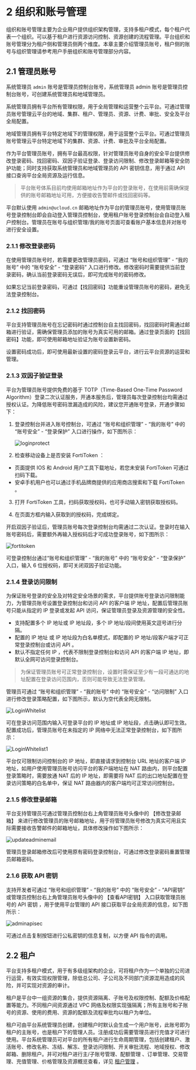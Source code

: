 # 2 组织和账号管理

组织和账号管理主要为企业用户提供组织架构管理，支持多租户模式，每个租户代表一个组织。可以基于租户进行资源访问控制、资源创建的流程管理。平台组织和账号管理分为租户侧和管理员侧两个维度。本章主要介绍管理员账号，租户侧的账号与组织管理请参考用户手册组织和账号管理部分内容。

## 2.1 管理员账号

系统管理员 `admin` 账号是管理员控制台账号，系统管理员 admin 账号是管理员控制台账号，可创建系统管理员和地域管理员。

系统管理员拥有平台所有管理权限，用于全局管理和运营整个云平台。可通过管理员账号管理云平台的地域、集群、租户、管理员、资源、计费、审批、安全及平台全局配置。

地域管理员拥有平台特定地域下的管理权限，用于运营整个云平台。可通过管理员账号管理云平台特定地域下的集群、资源、计费、审批及平台全局配置。

作为平台管理员账号，拥有平台最高权限，针对管理员账号自身的安全平台提供修改登录密码、找回密码、双因子验证登录、登录访问限制、修改登录邮箱等安全防护功能；同时支持获取系统管理员和地域管理员的 API 密钥信息，用于通过 API 接口查询平台全局资源及运行信息。

> 平台账号体系目前均使用邮箱地址作为平台的登录账号，在使用前需确保提供的账号邮箱地址可用，方便接收告警邮件或找回密码等。

平台默认使用 `admin@ucloud.cn` 邮箱地址作为平台的管理员账号，使用管理员账号登录控制台即会自动登入管理员控制台，使用租户账号登录控制台会自动登入租户控制台。管理员在账号与组织管理/我的账号页面可查看账户基本信息并对账号进行安全设置。

### 2.1.1 修改登录密码

在使用管理员账号时，若需要更改管理员密码，可通过 “账号和组织管理” - “我的账号” 中的 “账号安全” - “登录密码” 入口进行修改。修改密码时需要提供当前登录密码，确认当前登录密码无误后，即可完成账号的密码修改。

如果忘记当前登录密码，可通过【找回密码】功能重设管理员账号的密码，避免无法登录控制台。

### 2.1.2 找回密码

平台支持管理员账号在忘记密码时通过控制台自主找回密码，找回密码时需通过邮箱进行验证，需确保管理员添加的账号为真实可用的邮箱。通过登录⻚面的【找回密码】功能，即可使用邮箱地址验证为账号设置新密码。

设置密码成功后，即可使用最新设置的密码登录云平台，进行云平台资源的运营和管理。

### 2.1.3 双因子验证登录

平台为管理员账号提供免费的基于 TOTP（Time-Based One-Time Password Algorithm）登录二次认证服务，开通本服务后，管理员每次登录控制台均需通过授权认证。为降低账号密码泄漏造成的风险，建议您开通账号登录，开通步骤如下：

1. 登录控制台并进入账号控制台，可通过 “账号和组织管理” - “我的账号” 中的 “账号安全” - “登录保护” 入口进行操作，如下图所示：

   ![loginprotect](../images/adminguide/loginprotect.png)

2. 检查移动设备上是否安装 FortiToken ：

- 页面提供 IOS 和 Android 用户工具下载地址，若您未安装 FortiToken 可通过扫码下载。
- 安卓手机用户也可以通过手机品牌商提供的应用商店搜索和下载 FortiToken 。

3. 打开 FortiToken 工具，扫码获取授权码，也可手动输入密钥获取授权码。

4. 在页面方框内输入获取到的授权码，完成绑定。

开启双因子验证后，管理员账号每次登录控制台均需通过二次认证。登录时在输入账号密码后，需要额外再输入授权码后才可成功登录账号，如下图所示：

![fortitoken](../images/adminguide/fortitokenlogin.png)

可登录控制台通过“账号和组织管理” - “我的账号” 中的 “账号安全” - “登录保护” 入口，输入 6 位授权码，即可关闭双因子验证功能。

### 2.1.4 登录访问限制

为保证账号登录的安全及对特定安全场景的需求，平台提供账号登录访问限制能力，为管理员账号设置登录控制台和访问 API 的客户端 IP 地址，配置后管理员账号只能从指定的 IP 登录或发起 API 访问，保证管理员登录及资源管理的安全性。

* 支持配置多个 IP 地址或 IP 地址段，多个 IP 地址/段间使用英文逗号进行分隔。
* 配置的 IP 地址 或 IP 地址段为白名单模式，即配置的 IP 地址/段客户端才可正常登录控制台或访问 API 。
* 默认不指定任何 IP ，代表不限制登录控制台和访问 API 的客户端 IP 地址，即默认全网可访问登录控制台。

> 为保证管理员账号可正常登录控制台，设置时需保证至少有一段可通达的地址配置在登录访问范围内，否则可能导致无法登录管理。

管理员可通过 “账号和组织管理” - “我的账号” 中的 “账号安全” - “访问限制” 入口进行修改登录策略配置，如下图所示，默认为空代表全网无限制。

![LoginWhitelist](../images/adminguide/LoginWhitelist.png)

可在登录访问范围内输入可登录平台的 IP 地址或 IP 地址段，点击确认即可生效。配置成功后，管理员账号在未指定的 IP 网络中无法正常登录控制台，如下图所示：

![LoginWhitelist1](../images/adminguide/LoginWhitelist1.png)

平台仅可限制访问控制台的 IP 地址，即直接请求到控制台 URL 地址的客户端 IP 地址，如用户使用管理员账号访问平台的客户端地址在 NAT 路由内，则平台配置登录策略时，需要放通 NAT 后的 IP 地址，即需要将 NAT 后的出口地址配置在登录访问策略的白名单中，保证 NAT 路由器内的客户端均可正常访问控制台。

### 2.1.5 修改登录邮箱

平台支持管理员可通过管理员控制台右上角管理员账号头像中的 【修改登录邮箱】 来进行修改管理员的账号邮箱地址，用于将管理员账号修改为真实可用且实际需要接收告警邮件的邮箱地址，具体修改操作如下图所示：

![updateadminemail](../images/adminguide/updateadminemail.png)

管理员登录邮箱修改后可使用原有密码登录控制台，可通过修改登录密码重置管理员邮箱密码。

### 2.1.6 获取 API 密钥

支持开发者可通过 “账号和组织管理” - “我的账号” 中的 “账号安全” - “API密钥” 或管理员控制台右上角管理员账号头像中的 【查看API密钥】 入口获取管理员账号的 API 密钥 ，用于使用平台管理的 API 接口获取平台全局资源的信息，如下图所示：

![adminapisec](../images/adminguide/adminapisec.png)

可通过点击复制按钮进行公私密钥的信息复制，以方便 API 指令的调用。

## 2.2 租户 

平台支持多租户模式，用于有多级组架构的企业，可将租户作为一个单独的公司进行运营，有效实现权限管理，除低总公司、子公司及不同部门资源混用造成的风险，并可实现对资源的审计。

租户是平台中一组资源的集合，提供资源隔离、子账号及权限控制、配额及价格配置等能力。不同租户间资源通过 VPC 网络及权限实现强隔离；所有主账号和子账号的资源、使用的费用、资源的配额及流程审批均以租户为单位。

租户可由平台系统管理员创建，创建租户时默认会生成一个用户账号，此账号即为租户的主账号，也是租户下的管理人员。注册成功后需要管理员进行充值才可进行使用。平台系统管理员可对平台的所有租户进行生命周期管理，包括创建租户、激活账号、修改名称、冻结、解冻、登录访问限制、开关审批流程、地域授权、修改邮箱、删除租户。并可对租户进行主/子账号管理、配额管理 、订单管理、交易管理、充值管理、价格管理及资源概览查看，详见 [租户管理](#_7-租户管理) 。

